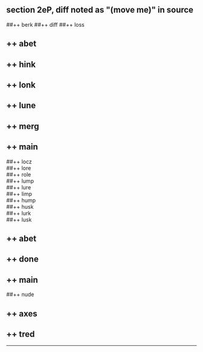 section 2eP, diff          **noted as "(move me)" in source**
---

##++  berk 
##++  diff 
##++  loss 
##  ++  abet
##  ++  hink
##  ++  lonk
##  ++  lune
##  ++  merg
##  ++  main
##++  locz  
##++  lore  
##++  role  
##++  lump  
##++  lure  
##++  limp  
##++  hump  
##++  husk  
##++  lurk  
##++  lusk  
##  ++  abet
##  ++  done
##  ++  main
##++  nude   
##  ++  axes 
##  ++  tred 

---

